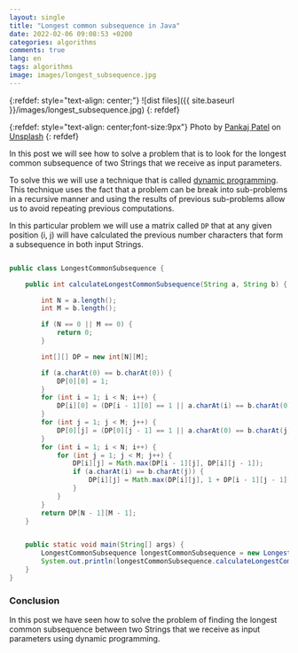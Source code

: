 ```yaml
---
layout: single
title: "Longest common subsequence in Java"
date: 2022-02-06 09:08:53 +0200
categories: algorithms
comments: true
lang: en
tags: algorithms
image: images/longest_subsequence.jpg
---
```


{:refdef: style="text-align: center;"}
![dist files]({{ site.baseurl }}/images/longest_subsequence.jpg)
{: refdef}

{:refdef: style="text-align: center;font-size:9px"}
Photo by <a href="https://unsplash.com/@pankajpatel?utm_source=unsplash&utm_medium=referral&utm_content=creditCopyText">Pankaj Patel</a> on <a href="https://unsplash.com/s/photos/code?utm_source=unsplash&utm_medium=referral&utm_content=creditCopyText">Unsplash</a>
{: refdef} 

In this post we will see how to solve a problem that is to look for the longest common subsequence of two Strings that we receive as input parameters. 

To solve this we will use a technique that is called <a href="https://en.wikipedia.org/wiki/Dynamic_programming">dynamic programming</a>. This technique uses the fact that a problem can be break into sub-problems in a recursive manner and using the results of previous sub-problems allow us to avoid repeating previous computations.

In this particular problem we will use a matrix called `DP` that at any given position (i, j) will have calculated the previous number characters that form a subsequence in both input Strings. 


```java

public class LongestCommonSubsequence {

    public int calculateLongestCommonSubsequence(String a, String b) {

        int N = a.length();
        int M = b.length();

        if (N == 0 || M == 0) {
            return 0;
        }

        int[][] DP = new int[N][M];

        if (a.charAt(0) == b.charAt(0)) {
            DP[0][0] = 1;
        }
        for (int i = 1; i < N; i++) {
            DP[i][0] = (DP[i - 1][0] == 1 || a.charAt(i) == b.charAt(0)) ? 1 : 0;
        }
        for (int j = 1; j < M; j++) {
            DP[0][j] = (DP[0][j - 1] == 1 || a.charAt(0) == b.charAt(j)) ? 1 : 0;
        }
        for (int i = 1; i < N; i++) {
            for (int j = 1; j < M; j++) {
                DP[i][j] = Math.max(DP[i - 1][j], DP[i][j - 1]);
                if (a.charAt(i) == b.charAt(j)) {
                    DP[i][j] = Math.max(DP[i][j], 1 + DP[i - 1][j - 1]);
                }
            }
        }
        return DP[N - 1][M - 1];
    }


    public static void main(String[] args) {
        LongestCommonSubsequence longestCommonSubsequence = new LongestCommonSubsequence();
        System.out.println(longestCommonSubsequence.calculateLongestCommonSubsequence("alex", "alexander"));
    }
}

```

### Conclusion

In this post we have seen how to solve the problem of finding the longest common subsequence between two Strings that we receive as input parameters using dynamic programming.


